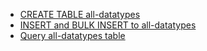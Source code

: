 * [CREATE TABLE all-datatypes](/docs/sql-guide/examples/sql-eg-table/sql-eg-table-create-all-types)
* [INSERT and BULK INSERT to all-datatypes](/docs/sql-guide/examples/sql-eg-insert/sql-eg-insert-all-types)
* [Query all-datatypes table](/docs/sql-guide/examples/sql-eg-select/sql-eg-select-from-all-datatypes)
